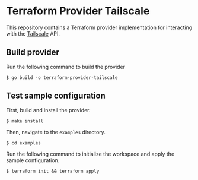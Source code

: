 # Terraform Provider Tailscale

This repository contains a Terraform provider implementation for interacting with the [Tailscale](https://tailscale.com) 
API.

## Build provider

Run the following command to build the provider

```shell
$ go build -o terraform-provider-tailscale
```

## Test sample configuration

First, build and install the provider.

```shell
$ make install
```

Then, navigate to the `examples` directory.

```shell
$ cd examples
```

Run the following command to initialize the workspace and apply the sample configuration.

```shell
$ terraform init && terraform apply
```
